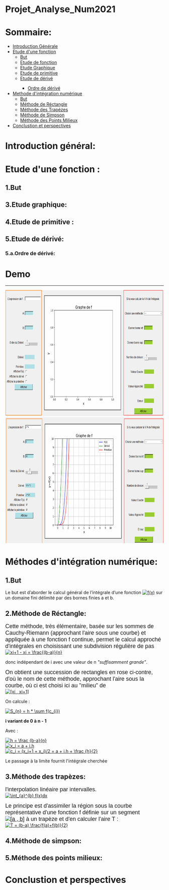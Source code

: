 # Projet_Analyse_Num2021

<h1>Sommaire:</h1>

<ul>
  <li><a href="https://github.com/aminkammoun/AnalyseNUMERIQUE/tree/master/projet/README.md#introduction-g%C3%A9n%C3%A9ral">Introduction Générale</a>
    </li>
  <li>
    <a href="https://github.com/aminkammoun/AnalyseNUMERIQUE/tree/master/projet/README.md#etude-dune-fonction--">
      Etude d'une fonction</a>
    <ul>
      <li><a href="https://github.com/aminkammoun/AnalyseNUMERIQUE/tree/master/projet/README.md#-1but-">But</a>
        </li>
      <li><a href="https://github.com/aminkammoun/AnalyseNUMERIQUE/tree/master/projet/README.md#-2etude-de-fonction">
        Etude de fonction</a>
        </li>
      <li><a href="https://github.com/aminkammoun/AnalyseNUMERIQUE/tree/master/projet/README.md#-3etude-graphique">Etude Graphique</a>
      </li>
      <li><a href="https://github.com/aminkammoun/AnalyseNUMERIQUE/tree/master/projet/README.md#-4etude-de-primitive-">
        Etude de primitive</a>
        </li>
      <li><a href="https://github.com/aminkammoun/AnalyseNUMERIQUE/tree/master/projet/README.md#-5etude-de-d%C3%A9riv%C3%A9">
        Etude de dérivé</a>
        </li>
      <ul><li><a href="https://github.com/aminkammoun/AnalyseNUMERIQUE/tree/master/projet/README.md#-5aordre-de-d%C3%A9riv%C3%A9"> 
        Ordre de dérivé</a>
        </li></ul>
   </ul>
  </li>
  <li><a href="https://github.com/aminkammoun/AnalyseNUMERIQUE/tree/master/projet/README.md#-m%C3%A9thodes-dint%C3%A9gration-num%C3%A9rique">
    Methode d'intégration numérique </a>
    <ul>
      <li><a href="https://github.com/aminkammoun/AnalyseNUMERIQUE/tree/master/projet/README.md#-1but">
        But</a>
        </li>
      <li><a href="https://github.com/aminkammoun/AnalyseNUMERIQUE/tree/master/projet/README.md#-2m%C3%A9thode-de-r%C3%A9ctangle">
        Méthode de Réctangle</a>
        </li>
      <li><a href="https://github.com/aminkammoun/AnalyseNUMERIQUE/tree/master/projet/README.md#-3m%C3%A9thode-des-trap%C3%A8zes">
        Méthode des Trapézes</a>
        </li>
      <li><a href="https://github.com/aminkammoun/AnalyseNUMERIQUE/tree/master/projet/README.md#-4m%C3%A9thode-de-simpson">
        Méthode de Simpson</a>
        </li>
      <li><a href="https://github.com/aminkammoun/AnalyseNUMERIQUE/tree/master/projet/README.md#-5m%C3%A9thode-des-points-milieux">
        Méthode des Points Milieux</li>
    </ul>
  </li>
  <li><a href="https://github.com/aminkammoun/AnalyseNUMERIQUE/tree/master/projet/README.md#-conclustion-et-perspectives">
    Conclustion et perspectives </a></li>
</ul>

<h1>Introduction général:</h1>

<h1>Etude d'une fonction : </h1>

<h2> 1.But </h2>

<h2> 3.Etude graphique:</h2>

<h2> 4.Etude de primitive :</h2>

<h2 > 5.Etude de dérivé:</h2>

 <h3> 5.a.Ordre de dérivé:</h3>
<h1>Demo</h1>
<hr>
<img src="https://github.com/aminkammoun/AnalyseNUMERIQUE/blob/master/projet/Pictures/first_demo.gif" alt="Calculer le dérive et prémitive de f(x) et afficher les 3 courbes" width="800" height="400">
<img src="https://github.com/aminkammoun/AnalyseNUMERIQUE/blob/master/projet/Pictures/demo_mrthods.gif" alt="Calculer la valeur exacte d'un itégrale et calculer et afficher la valeur approché ansi que l'erreur d'une méthode d'analyse numérique" width="800" height="400">


<h1> Méthodes d'intégration numérique:</h1>

<h2> 1.But</h2>
<p>Le but  est d’aborder le calcul général de l’intégrale d’une fonction  <a href="https://www.codecogs.com/eqnedit.php?latex=C^{(n)}" target="_blank"><img src="https://latex.codecogs.com/gif.latex?C^{(n)}" title="f(x)" /></a> sur un domaine fini délimité par des bornes finies a et b.</p>

<h2> 2.Méthode de Réctangle:</h2>
<FONT FACE="Arial, Helvetica, sans-serif" size="4">Cette méthode, très élémentaire, basée sur les sommes de Cauchy-Riemann (approchant l'aire sous une courbe) et appliquée à une fonction f continue, permet le calcul approché d'intégrales en choisissant une subdivision régulière de pas </Font> <br/>
<a href="https://www.codecogs.com/eqnedit.php?latex=xi&plus;1&space;-&space;xi&space;=&space;\frac{(b-a)}{n}" target="_blank"><img src="https://latex.codecogs.com/gif.latex?xi&plus;1&space;-&space;xi&space;=&space;\frac{(b-a)}{n}" title="xi+1 - xi = \frac{(b-a)}{n}" /></a>

<p>donc indépendant de i avec une valeur de n <i>"suffisamment grande"</i>.</p>
<FONT FACE="Arial, Helvetica, sans-serif" size="4">On obtient une succession de rectangles en rose ci-contre, d'où le nom de cette méthode, approchant l'aire sous la courbe,  où ci est choisi ici au "milieu" de </FONT> <br/>
<a href="https://www.codecogs.com/eqnedit.php?latex=[xi&space;,&space;xi&plus;1]" target="_blank"><img src="https://latex.codecogs.com/gif.latex?[xi&space;,&space;xi&plus;1]" title="[xi , xi+1]" /></a>
<p>On calcule :</p>
<a href="https://www.codecogs.com/eqnedit.php?latex=S_{n}&space;=&space;h&space;*&space;\sum&space;f(c_{i})" target="_blank"><img src="https://latex.codecogs.com/gif.latex?S_{n}&space;=&space;h&space;*&space;\sum&space;f(c_{i})" title="S_{n} = h * \sum f(c_{i})" /></a>
<p><b>i variant de 0 à n - 1</b></p>
<p>Avec : </p>
<a href="https://www.codecogs.com/eqnedit.php?latex=h&space;=&space;\frac&space;{b-a}{n}" target="_blank"><img src="https://latex.codecogs.com/gif.latex?h&space;=&space;\frac&space;{b-a}{n}" title="h = \frac {b-a}{n}" /></a> <br/>
<a href="https://www.codecogs.com/eqnedit.php?latex=x_i&space;=&space;a&space;&plus;&space;i.h" target="_blank"><img src="https://latex.codecogs.com/gif.latex?x_i&space;=&space;a&space;&plus;&space;i.h" title="x_i = a + i.h" /></a> <br/>
<a href="https://www.codecogs.com/eqnedit.php?latex=c_i&space;=&space;(x_i&plus;1&space;&plus;&space;x_i)/2&space;=&space;a&space;&plus;&space;i.h&space;&plus;&space;\frac&space;{h}{2}" target="_blank"><img src="https://latex.codecogs.com/gif.latex?c_i&space;=&space;(x_i&plus;1&space;&plus;&space;x_i)/2&space;=&space;a&space;&plus;&space;i.h&space;&plus;&space;\frac&space;{h}{2}" title="c_i = (x_i+1 + x_i)/2 = a + i.h + \frac {h}{2}" /></a>
<p>Le passage à la limite fournit l'intégrale cherchée</p>
<h2> 3.Méthode des trapèzes:</h3>

<FONT FACE="Arial, Helvetica, sans-serif" size="4">l'interpolation linéaire par intervalles.</FONT> </br>
<a href="https://www.codecogs.com/eqnedit.php?latex=\int_{a}^{b}&space;f(x)dx" target="_blank"><img src="https://latex.codecogs.com/gif.latex?\int_{a}^{b}&space;f(x)dx" title="\int_{a}^{b} f(x)dx" /></a>

<FONT FACE="Arial, Helvetica, sans-serif" size="4">Le principe est d'assimiler la région sous la courbe représentative d'une fonction f définie sur un segment </br>
<a href="https://www.codecogs.com/eqnedit.php?latex=[a&space;,&space;b]" target="_blank"><img src="https://latex.codecogs.com/gif.latex?[a&space;,&space;b]" title="[a , b]" /></a> à un trapèze et d'en calculer l'aire T :</FONT>
<br/><a href="https://www.codecogs.com/eqnedit.php?latex=T&space;=&space;(b-a)&space;\frac{f(a)&plus;f(b)}{2}" target="_blank"><img src="https://latex.codecogs.com/gif.latex?T&space;=&space;(b-a)&space;\frac{f(a)&plus;f(b)}{2}" title="T = (b-a) \frac{f(a)+f(b)}{2}" /></a>

<h2> 4.Méthode de simpson:</h2>

<h2> 5.Méthode des points milieux:</h2>

<h1> Conclustion et perspectives</h1>
